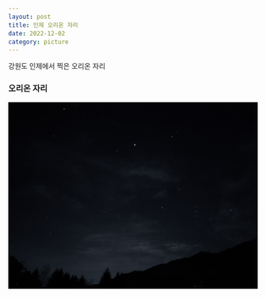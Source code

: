 ```yaml
---
layout: post
title: 인제 오리온 자리
date: 2022-12-02
category: picture
---
```


강원도 인제에서 찍은 오리온 자리

<!--break-->

### 오리온 자리
![221202](/media/picture/20221202/20221202_212836.jpg)